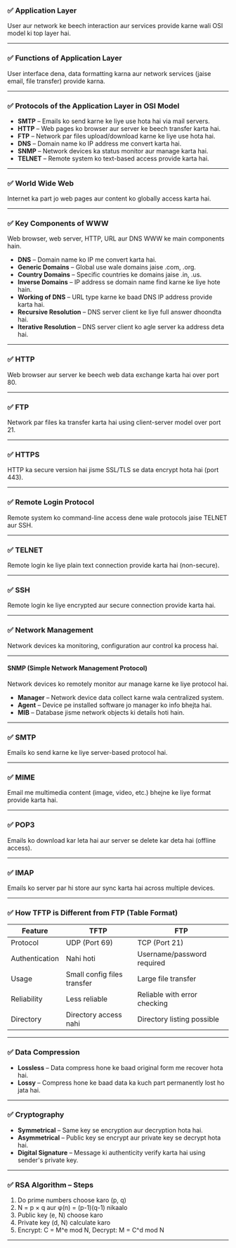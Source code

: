 ### ✅ **Application Layer**

User aur network ke beech interaction aur services provide karne wali OSI model ki top layer hai.

---

### ✅ **Functions of Application Layer**

User interface dena, data formatting karna aur network services (jaise email, file transfer) provide karna.

---

### ✅ **Protocols of the Application Layer in OSI Model**

* **SMTP** – Emails ko send karne ke liye use hota hai via mail servers.
* **HTTP** – Web pages ko browser aur server ke beech transfer karta hai.
* **FTP** – Network par files upload/download karne ke liye use hota hai.
* **DNS** – Domain name ko IP address me convert karta hai.
* **SNMP** – Network devices ka status monitor aur manage karta hai.
* **TELNET** – Remote system ko text-based access provide karta hai.

---

### ✅ **World Wide Web**

Internet ka part jo web pages aur content ko globally access karta hai.

---

### ✅ **Key Components of WWW**

Web browser, web server, HTTP, URL aur DNS WWW ke main components hain.

* **DNS** – Domain name ko IP me convert karta hai.
* **Generic Domains** – Global use wale domains jaise .com, .org.
* **Country Domains** – Specific countries ke domains jaise .in, .us.
* **Inverse Domains** – IP address se domain name find karne ke liye hote hain.
* **Working of DNS** – URL type karne ke baad DNS IP address provide karta hai.
* **Recursive Resolution** – DNS server client ke liye full answer dhoondta hai.
* **Iterative Resolution** – DNS server client ko agle server ka address deta hai.

---

### ✅ **HTTP**

Web browser aur server ke beech web data exchange karta hai over port 80.

---

### ✅ **FTP**

Network par files ka transfer karta hai using client-server model over port 21.

---

### ✅ **HTTPS**

HTTP ka secure version hai jisme SSL/TLS se data encrypt hota hai (port 443).

---

### ✅ **Remote Login Protocol**

Remote system ko command-line access dene wale protocols jaise TELNET aur SSH.

---

### ✅ **TELNET**

Remote login ke liye plain text connection provide karta hai (non-secure).

---

### ✅ **SSH**

Remote login ke liye encrypted aur secure connection provide karta hai.

---

### ✅ **Network Management**

Network devices ka monitoring, configuration aur control ka process hai.

---

#### **SNMP (Simple Network Management Protocol)**

Network devices ko remotely monitor aur manage karne ke liye protocol hai.

* **Manager** – Network device data collect karne wala centralized system.
* **Agent** – Device pe installed software jo manager ko info bhejta hai.
* **MIB** – Database jisme network objects ki details hoti hain.

---

### ✅ **SMTP**

Emails ko send karne ke liye server-based protocol hai.

---

### ✅ **MIME**

Email me multimedia content (image, video, etc.) bhejne ke liye format provide karta hai.

---

### ✅ **POP3**

Emails ko download kar leta hai aur server se delete kar deta hai (offline access).

---

### ✅ **IMAP**

Emails ko server par hi store aur sync karta hai across multiple devices.

---

### ✅ **How TFTP is Different from FTP (Table Format)**

| Feature        | TFTP                        | FTP                          |
| -------------- | --------------------------- | ---------------------------- |
| Protocol       | UDP (Port 69)               | TCP (Port 21)                |
| Authentication | Nahi hoti                   | Username/password required   |
| Usage          | Small config files transfer | Large file transfer          |
| Reliability    | Less reliable               | Reliable with error checking |
| Directory      | Directory access nahi       | Directory listing possible   |

---

### ✅ **Data Compression**

* **Lossless** – Data compress hone ke baad original form me recover hota hai.
* **Lossy** – Compress hone ke baad data ka kuch part permanently lost ho jata hai.

---

### ✅ **Cryptography**

* **Symmetrical** – Same key se encryption aur decryption hota hai.
* **Asymmetrical** – Public key se encrypt aur private key se decrypt hota hai.
* **Digital Signature** – Message ki authenticity verify karta hai using sender's private key.

---

### ✅ **RSA Algorithm – Steps**

1. Do prime numbers choose karo (p, q)
2. N = p × q aur φ(n) = (p-1)(q-1) nikaalo
3. Public key (e, N) choose karo
4. Private key (d, N) calculate karo
5. Encrypt: C = M^e mod N, Decrypt: M = C^d mod N

---


